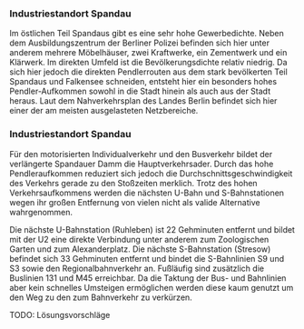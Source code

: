 ### Industriestandort Spandau

Im östlichen Teil <span class="marker-label" id="marker-label-whitespot-spandau"> Spandaus </span> gibt es eine sehr hohe Gewerbedichte. Neben dem Ausbildungszentrum der Berliner Polizei befinden sich hier unter anderem mehrere Möbelhäuser, zwei Kraftwerke, ein Zementwerk und ein Klärwerk. Im direkten Umfeld ist die Bevölkerungsdichte relativ niedrig. Da sich hier jedoch die direkten Pendlerrouten aus dem stark bevölkerten Teil Spandaus und Falkensee schneiden, entsteht hier ein besonders hohes Pendler-Aufkommen sowohl in die Stadt hinein als auch aus der Stadt heraus. Laut dem Nahverkehrsplan des Landes Berlin befindet sich hier einer der am meisten ausgelasteten Netzbereiche.

### Industriestandort Spandau

Für den motorisierten Individualverkehr und den Busverkehr bildet der verlängerte Spandauer Damm die Hauptverkehrsader. Durch das hohe Pendleraufkommen reduziert sich jedoch die Durchschnittsgeschwindigkeit des Verkehrs gerade zu den Stoßzeiten merklich. Trotz des hohen Verkehrsaufkommens werden die nächsten U-Bahn und S-Bahnstationen wegen ihr großen Entfernung von vielen nicht als valide Alternative wahrgenommen.

Die nächste <span class="marker-label" id="marker-label-s-ruhleben"> U-Bahnstation (Ruhleben) </span> ist 22 Gehminuten entfernt und bildet mit der U2 eine direkte Verbindung unter anderem zum Zoologischen Garten und zum Alexanderplatz. Die nächste <span class="marker-label" id="marker-label-s-stresow"> S-Bahnstation (Stresow) </span> befindet sich 33 Gehminuten entfernt und bindet die S-Bahnlinien S9 und S3 sowie den Regionalbahnverkehr an. Fußläufig sind zusätzlich die Buslinien 131 und M45 erreichbar. Da die Taktung der Bus- und Bahnlinien aber kein schnelles Umsteigen ermöglichen werden diese kaum genutzt um den Weg zu den zum Bahnverkehr zu verkürzen.


TODO: Lösungsvorschläge
